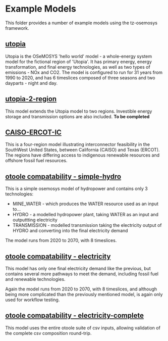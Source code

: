 # Example Models

This folder provides a number of example models using the tz-osemosys framework.

## [**utopia**](./utopia/)

Utopia is the OSeMOSYS 'hello world' model - a whole-energy system model for the fictional region of 'Utopia'. It has primary energy, energy transformation, and final energy technologies, as well as two types of emissions - NOx and CO2. The model is configured to run for 31 years from 1990 to 2020, and has 6 timeslices composed of three seasons and two dayparts - night and day.

## [**utopia-2-region**](./utopia-2-region/)

This model extends the Utopia model to two regions. Investible energy storage and transmission options are also included. **To be completed**

## [**CAISO-ERCOT-IC**](./CAISO-ERCOT-IC/)

This is a four-region model illustrating interconnector feasibility in the SouthWest United States, between California (CAISO) and Texas (ERCOT). The regions have differing access to indigenous renewable resources and offshore fossil fuel resources.


## [**otoole compatability - simple-hydro**](./otoole_compat/input_csv/otoole-simple-hydro/)

This is a simple osemosys model of hydropower and contains only 3 technologies:

- MINE_WATER - which produces the WATER resource used as an input to...
- HYDRO - a modelled hydropower plant, taking WATER as an input and outputtting electricity
- TRANSMISSION - modelled transmission taking the electricity output of HYDRO and converting into the final electricity demand

The model runs from 2020 to 2070, with 8 timeslices.

## [**otoole compatability - electricity**](./otoole_compat/input_csv/otoole-full-electricity/)

This model has only one final electricity demand like the previous, but contains several more pathways to meet the demand, including fossil fuel and renewable technologies.

Again the model runs from 2020 to 2070, with 8 timeslices, and although being more complicated than the previously mentioned model, is again only used for workflow testing.

## [**otoole compatability - electricity-complete**](./otoole_compat/input_csv/otoole-full-electricity-complete/)

This model uses the entire otoole suite of csv inputs, allowing validation of the complete csv composition round-trip.
